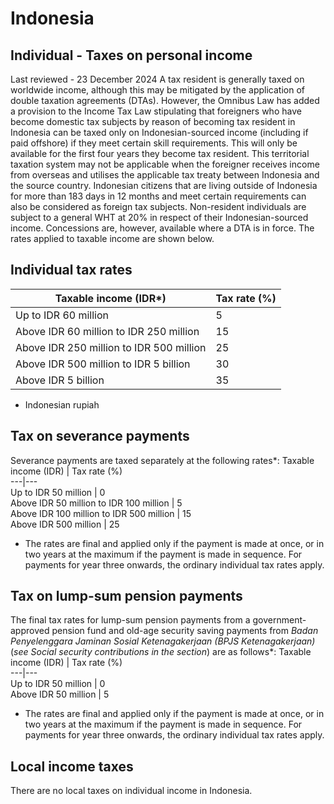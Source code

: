 # Indonesia
## Individual - Taxes on personal income
Last reviewed - 23 December 2024
A tax resident is generally taxed on worldwide income, although this may be mitigated by the application of double taxation agreements (DTAs). However, the Omnibus Law has added a provision to the Income Tax Law stipulating that foreigners who have become domestic tax subjects by reason of becoming tax resident in Indonesia can be taxed only on Indonesian-sourced income (including if paid offshore) if they meet certain skill requirements. This will only be available for the first four years they become tax resident. This territorial taxation system may not be applicable when the foreigner receives income from overseas and utilises the applicable tax treaty between Indonesia and the source country. Indonesian citizens that are living outside of Indonesia for more than 183 days in 12 months and meet certain requirements can also be considered as foreign tax subjects.
Non-resident individuals are subject to a general WHT at 20% in respect of their Indonesian-sourced income. Concessions are, however, available where a DTA is in force.
The rates applied to taxable income are shown below.
## Individual tax rates
Taxable income (IDR*) | Tax rate (%)  
---|---  
Up to IDR 60 million | 5  
Above IDR 60 million to IDR 250 million | 15  
Above IDR 250 million to IDR 500 million | 25  
Above IDR 500 million to IDR 5 billion | 30  
Above IDR 5 billion | 35  
* Indonesian rupiah
## Tax on severance payments
Severance payments are taxed separately at the following rates*:
Taxable income (IDR) | Tax rate (%)  
---|---  
Up to IDR 50 million | 0  
Above IDR 50 million to IDR 100 million | 5  
Above IDR 100 million to IDR 500 million | 15  
Above IDR 500 million | 25  
* The rates are final and applied only if the payment is made at once, or in two years at the maximum if the payment is made in sequence. For payments for year three onwards, the ordinary individual tax rates apply.
## Tax on lump-sum pension payments
The final tax rates for lump-sum pension payments from a government-approved pension fund and old-age security saving payments from _Badan Penyelenggara Jaminan Sosial Ketenagakerjaan (BPJS Ketenagakerjaan)_ (_see Social security contributions in the section_) are as follows*:
Taxable income (IDR) | Tax rate (%)  
---|---  
Up to IDR 50 million | 0  
Above IDR 50 million | 5  
* The rates are final and applied only if the payment is made at once, or in two years at the maximum if the payment is made in sequence. For payments for year three onwards, the ordinary individual tax rates apply.
## Local income taxes
There are no local taxes on individual income in Indonesia.
